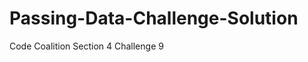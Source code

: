 Passing-Data-Challenge-Solution
===============================

Code Coalition Section 4 Challenge 9
